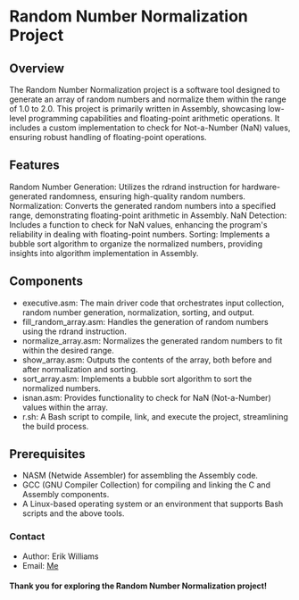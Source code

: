 # Random Number Normalization Project

## Overview

The Random Number Normalization project is a software tool designed to generate an array of random numbers and normalize them within the range of 1.0 to 2.0. This project is primarily written in Assembly, showcasing low-level programming capabilities and floating-point arithmetic operations. It includes a custom implementation to check for Not-a-Number (NaN) values, ensuring robust handling of floating-point operations.

## Features

Random Number Generation: Utilizes the rdrand instruction for hardware-generated randomness, ensuring high-quality random numbers.
Normalization: Converts the generated random numbers into a specified range, demonstrating floating-point arithmetic in Assembly.
NaN Detection: Includes a function to check for NaN values, enhancing the program's reliability in dealing with floating-point numbers.
Sorting: Implements a bubble sort algorithm to organize the normalized numbers, providing insights into algorithm implementation in Assembly.

## Components

- executive.asm: The main driver code that orchestrates input collection, random number generation, normalization, sorting, and output.
- fill_random_array.asm: Handles the generation of random numbers using the rdrand instruction.
- normalize_array.asm: Normalizes the generated random numbers to fit within the desired range.
- show_array.asm: Outputs the contents of the array, both before and after normalization and sorting.
- sort_array.asm: Implements a bubble sort algorithm to sort the normalized numbers.
- isnan.asm: Provides functionality to check for NaN (Not-a-Number) values within the array.
- r.sh: A Bash script to compile, link, and execute the project, streamlining the build process.

## Prerequisites

- NASM (Netwide Assembler) for assembling the Assembly code.
- GCC (GNU Compiler Collection) for compiling and linking the C and Assembly components.
- A Linux-based operating system or an environment that supports Bash scripts and the above tools.

### Contact

- Author: Erik Williams
- Email: [Me](epwilliams@csu.fullerton.edu)

#### Thank you for exploring the Random Number Normalization project!

